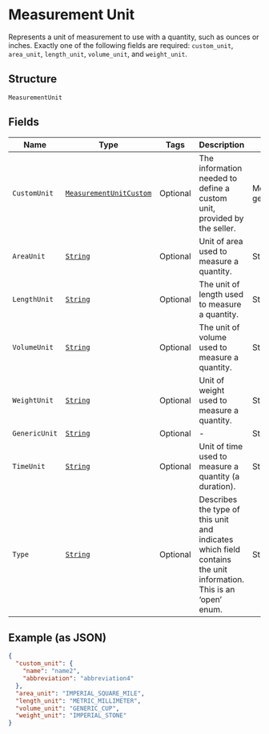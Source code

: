 
# Measurement Unit

Represents a unit of measurement to use with a quantity, such as ounces
or inches. Exactly one of the following fields are required: `custom_unit`,
`area_unit`, `length_unit`, `volume_unit`, and `weight_unit`.

## Structure

`MeasurementUnit`

## Fields

| Name | Type | Tags | Description | Getter |
|  --- | --- | --- | --- | --- |
| `CustomUnit` | [`MeasurementUnitCustom`](../../doc/models/measurement-unit-custom.md) | Optional | The information needed to define a custom unit, provided by the seller. | MeasurementUnitCustom getCustomUnit() |
| `AreaUnit` | [`String`](../../doc/models/measurement-unit-area.md) | Optional | Unit of area used to measure a quantity. | String getAreaUnit() |
| `LengthUnit` | [`String`](../../doc/models/measurement-unit-length.md) | Optional | The unit of length used to measure a quantity. | String getLengthUnit() |
| `VolumeUnit` | [`String`](../../doc/models/measurement-unit-volume.md) | Optional | The unit of volume used to measure a quantity. | String getVolumeUnit() |
| `WeightUnit` | [`String`](../../doc/models/measurement-unit-weight.md) | Optional | Unit of weight used to measure a quantity. | String getWeightUnit() |
| `GenericUnit` | [`String`](../../doc/models/measurement-unit-generic.md) | Optional | - | String getGenericUnit() |
| `TimeUnit` | [`String`](../../doc/models/measurement-unit-time.md) | Optional | Unit of time used to measure a quantity (a duration). | String getTimeUnit() |
| `Type` | [`String`](../../doc/models/measurement-unit-unit-type.md) | Optional | Describes the type of this unit and indicates which field contains the unit information. This is an ‘open’ enum. | String getType() |

## Example (as JSON)

```json
{
  "custom_unit": {
    "name": "name2",
    "abbreviation": "abbreviation4"
  },
  "area_unit": "IMPERIAL_SQUARE_MILE",
  "length_unit": "METRIC_MILLIMETER",
  "volume_unit": "GENERIC_CUP",
  "weight_unit": "IMPERIAL_STONE"
}
```

